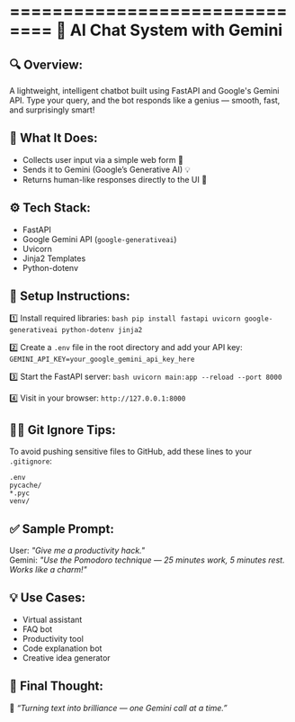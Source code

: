 ==============================
🤖 AI Chat System with Gemini
==============================

🔍 Overview:
-------------
A lightweight, intelligent chatbot built using FastAPI and Google's Gemini API. Type your query, and the bot responds like a genius — smooth, fast, and surprisingly smart!

🎯 What It Does:
------------------
- Collects user input via a simple web form 📝
- Sends it to Gemini (Google’s Generative AI) 💡
- Returns human-like responses directly to the UI 💬

⚙️ Tech Stack:
---------------
- FastAPI
- Google Gemini API (`google-generativeai`)
- Uvicorn
- Jinja2 Templates
- Python-dotenv

🚀 Setup Instructions:
------------------------
1️⃣ Install required libraries:
    ```bash
    pip install fastapi uvicorn google-generativeai python-dotenv jinja2
    ```

2️⃣ Create a `.env` file in the root directory and add your API key:
    ```
    GEMINI_API_KEY=your_google_gemini_api_key_here
    ```

3️⃣ Start the FastAPI server:
    ```bash
    uvicorn main:app --reload --port 8000
    ```

4️⃣ Visit in your browser:
    ```
    http://127.0.0.1:8000
    ```

🙅‍♂️ Git Ignore Tips:
-----------------------
To avoid pushing sensitive files to GitHub, add these lines to your `.gitignore`:
```
.env 
pycache/
*.pyc
venv/
```


✅ Sample Prompt:
-------------------
User: *"Give me a productivity hack."*  
Gemini: *"Use the Pomodoro technique — 25 minutes work, 5 minutes rest. Works like a charm!"*

💡 Use Cases:
--------------
- Virtual assistant
- FAQ bot
- Productivity tool
- Code explanation bot
- Creative idea generator

💬 Final Thought:
-------------------
🧠 *“Turning text into brilliance — one Gemini call at a time.”*
